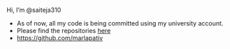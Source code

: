 Hi, I’m @saiteja310
- As of now, all my code is being committed using my university account.
- Please find the repositories [here](https://github.com/marlapativ/)
- https://github.com/marlapativ
